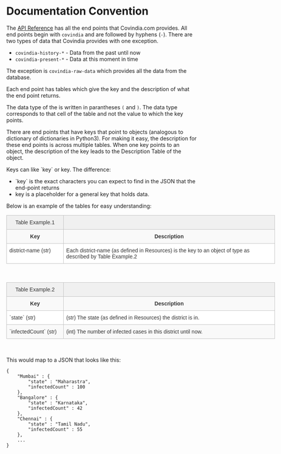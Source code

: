 # Documentation Convention

The [API Reference](api-reference.md) has all the end points that Covindia.com provides. All end points begin with `covindia` and are followed by hyphens (`-`). There are two types of data that Covindia provides with one exception.

* `covindia-history-*` - Data from the past until now
* `covindia-present-*` - Data at this moment in time

The exception is `covindia-raw-data` which provides all the data from the database.

Each end point has tables which give the key and the description of what the end point returns.

The data type of the is written in parantheses `(` and `)`. The data type corresponds to that cell of the table and not the value to which the key points.

There are end points that have keys that point to objects (analogous to dictionary of dictionaries in Python3). For making it easy, the description for these end points is across multiple tables. When one key points to an object, the description of the key leads to the Description Table of the object.

Keys can like \`key\` or key. The difference:

* \`key\` is the exact characters you can expect to find in the JSON that the end-point returns
* key is a placeholder for a general key that holds data.

Below is an example of the tables for easy understanding:

<table class="tg" style="undefined;table-layout: fixed; width: 708px">
<colgroup>
<col style="width: 150px">
<col style="width: 558px">
</colgroup>
	<tr>
		<th class="tg-fzdr">Table Example.1</th>
		<th class="tg-wo29"></th>
	</tr>
	<tr>
		<td class="tg-c2b5">Key<br></td>
		<td class="tg-c2b5">Description<br></td>
	</tr>
	<tr>
		<td class="tg-wo29">district-name (str)<br></td>
		<td class="tg-wo29">Each district-name (as defined in Resources) is the key to an object of type as described by Table Example.2<br></td>
	</tr>
</table>
<br>

<table class="tg" style="undefined;table-layout: fixed; width: 708px">
<colgroup>
<col style="width: 150px">
<col style="width: 558px">
</colgroup>
	<tr>
		<th class="tg-fzdr">Table Example.2</th>
		<th class="tg-wo29"></th>
	</tr>
	<tr>
		<td class="tg-c2b5">Key<br></td>
		<td class="tg-c2b5">Description<br></td>
	</tr>
	<tr>
		<td class="tg-wo29">`state` (str)<br></td>
		<td class="tg-wo29">(str) The state (as defined in Resources) the district is in.<br></td>
	</tr>
	<tr>
		<td class="tg-7seq">`infectedCount` (str)<br></td>
		<td class="tg-7seq">(int) The number of infected cases in this district until now.<br></td>
	</tr>
</table>
<br>

This would map to a JSON that looks like this:
```
{
	"Mumbai" : {
		"state" : "Maharastra",
		"infectedCount" : 100
	},
	"Bangalore" : {
		"state" : "Karnataka",
		"infectedCount" : 42
	},
	"Chennai" : {
		"state" : "Tamil Nadu",
		"infectedCount" : 55
	},
	...
}
```

<style type="text/css">
	.tg	{border-collapse:collapse;border-spacing:0;border-color:#ccc;text-align:justify;}
	.tg td{font-family: sans-serif;font-size:14px;padding:10px 7px;border-style:solid;border-width:1px;overflow:hidden;word-break:normal;border-color:#ccc;color:#333;background-color:#fff;}
	.tg th{font-family: sans-serif;font-size:14px;font-weight:normal;padding:10px 7px;border-style:solid;border-width:1px;overflow:hidden;word-break:normal;border-color:#ccc;color:#333;background-color:#f0f0f0;}
	.tg .tg-c2b5{background-color:#f9f9f9;font-weight:bold;border-color:#c0c0c0;text-align:center;vertical-align:top}
	.tg .tg-buh4{background-color:#f9f9f9;text-align:left;vertical-align:top}
	.tg .tg-fzdr{border-color:#c0c0c0;text-align:center;vertical-align:top}
	.tg .tg-wo29{border-color:#c0c0c0;text-align:left;vertical-align:top}
	.tg .tg-7seq{background-color:#f9f9f9;border-color:#c0c0c0;text-align:left;vertical-align:top}
	.tg .tg-0lax{text-align:left;vertical-align:top}
	.tg .tg-0pky{border-color:inherit;text-align:left;vertical-align:top}
	.tg .tg-btxf{background-color:#f9f9f9;border-color:inherit;text-align:left;vertical-align:top}
</style>